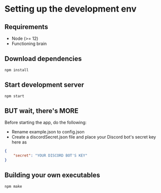 # Setting up the development env

## Requirements
- Node (>= 12)
- Functioning brain

## Download dependencies
```npm install```

## Start development server
```npm start```

## BUT wait, there's MORE
Before starting the app, do the following:
- Rename example.json to config.json
- Create a discordSecret.json file and place your Discord bot's secret key here as 

```json
{
    "secret": "YOUR DISCORD BOT'S KEY"
}
```

## Building your own executables
```npm make```